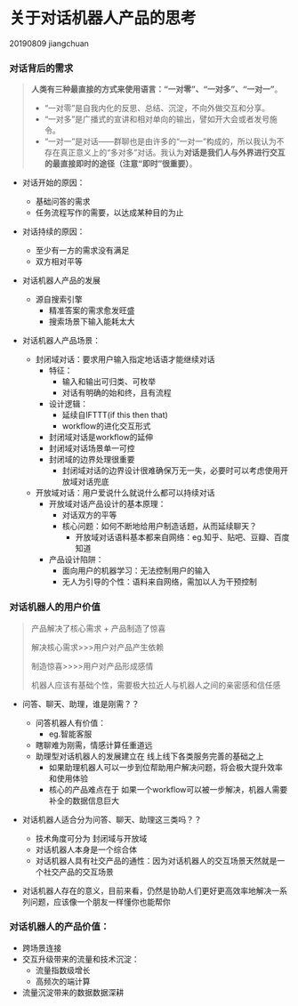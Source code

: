 # 关于对话机器人产品的思考

20190809    jiangchuan

### 对话背后的需求

> **人类有三种最直接的方式来使用语言：“一对零”、“一对多”、“一对一”**。
>
> - “一对零”是自我内化的反思、总结、沉淀，不向外做交互和分享。
> - “一对多”是广播式的宣讲和相对单向的输出，譬如开大会或者发号施令。
> - “一对一”是对话——群聊也是由许多的“一对一”构成的，所以我认为不存在真正意义上的“多对多”对话。我认为**对话是我们人与外界进行交互的最直接即时的途径（注意“即时”很重要）**。

- 对话开始的原因：
  - 基础问答的需求
  - 任务流程写作的需要，以达成某种目的为止
- 对话持续的原因：
  - 至少有一方的需求没有满足
  - 双方相对平等

- 对话机器人产品的发展
  - 源自搜索引擎
    - 精准答案的需求愈发旺盛
    - 搜索场景下输入能耗太大
- 对话机器人产品场景：
  - 封闭域对话：要求用户输入指定地话语才能继续对话
    - 特征：
      - 输入和输出可归类、可枚举
      - 对话有明确的始和终，且有流程
    - 设计逻辑：
      - 延续自IFTTT(if this then that)
      - workflow的进化交互形式
    - 封闭域对话是workflow的延伸
    - 封闭域对话场景单一可控
    - 封闭域的边界处理很重要
      - 封闭域对话的边界设计很难确保万无一失，必要时可以考虑使用开放域对话兜底
  - 开放域对话：用户爱说什么就说什么都可以持续对话
    - 开放域对话产品设计的基本原理：
      - 对话双方的平等
      - 核心问题：如何不断地给用户制造话题，从而延续聊天？
        - 开放域对话语料基本都来自网络：eg.知乎、贴吧、豆瓣、百度知道
    - 产品设计陷阱：
      - 面向用户的机器学习：无法控制用户的输入
      - 无人为引导的个性：语料来自网络，需加以人为干预控制

### 对话机器人的用户价值

> 产品解决了核心需求 + 产品制造了惊喜
>
> 解决核心需求>>>用户对产品产生依赖
>
> 制造惊喜>>>>用户对产品形成感情
>
> 机器人应该有基础个性，需要极大拉近人与机器人之间的亲密感和信任感

- 问答、聊天、助理，谁是刚需？？

  - 问答机器人有价值：
    - eg.智能客服
  - 瞎聊难为刚需，情感计算任重道远
  - 助理型对话机器人的发展建立在  线上线下各类服务完善的基础之上
    - 如果助理机器人可以一步到位帮助用户解决问题，将会极大提升效率和使用体验
    - 核心的产品难点在于 如果一个workflow可以被一步解决，机器人需要补全的数据信息巨大

- 对话机器人适合分为问答、聊天、助理这三类吗？？

  - 技术角度可分为  封闭域与开放域
  - 对话机器人本身是一个综合体
  - 对话机器人具有社交产品的通性：因为对话机器人的交互场景天然就是一个社交产品的交互场景

- 对话机器人存在的意义，目前来看，仍然是协助人们更好更高效率地解决一系列问题，应该像一个朋友一样懂你也能帮你

  

### 对话机器人的产品价值：

- 跨场景连接
- 交互升级带来的流量和技术沉淀：
  - 流量指数级增长
  - 高频次的端计算
- 流量沉淀带来的数据数据深耕